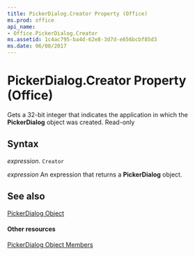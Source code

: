 ```yaml
---
title: PickerDialog.Creator Property (Office)
ms.prod: office
api_name:
- Office.PickerDialog.Creator
ms.assetid: 1c4ac795-ba4d-62e8-3d7d-e656bcbf85d3
ms.date: 06/08/2017
---
```



# PickerDialog.Creator Property (Office)

Gets a 32-bit integer that indicates the application in which the  **PickerDialog** object was created. Read-only


## Syntax

 _expression_. `Creator`

 _expression_ An expression that returns a **PickerDialog** object.


## See also


[PickerDialog Object](pickerdialog-object-office.md)
#### Other resources


[PickerDialog Object Members](pickerdialog-members-office.md)

